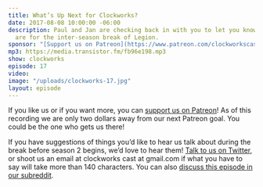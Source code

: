 ```yaml
---
title: What’s Up Next for Clockworks?
date: 2017-08-08 10:00:00 -06:00
description: Paul and Jan are checking back in with you to let you know what our plans
  are for the inter-season break of Legion.
sponsor: "[Support us on Patreon](https://www.patreon.com/clockworkscast)"
mp3: https://media.transistor.fm/fb96e198.mp3
show: clockworks
episode: 17
video: 
image: "/uploads/clockworks-17.jpg"
layout: episode
---
```


If you like us or if you want more, you can [support us on Patreon](https://www.patreon.com/clockworkscast)! As of this recording we are only two dollars away from our next Patreon goal. You could be the one who gets us there!

If you have suggestions of things you’d like to hear us talk about during the break before season 2 begins, we’d love to hear them! [Talk to us on Twitter](http://www.twitter.com/clockworkscast), or shoot us an email at clockworks cast at gmail.com if what you have to say will take more than 140 characters. You can also [discuss this episode in our subreddit](https://www.reddit.com/r/Goodstuff_fm/comments/6sf04g/clockworks_17_whats_up_next_for_clockworks/).
